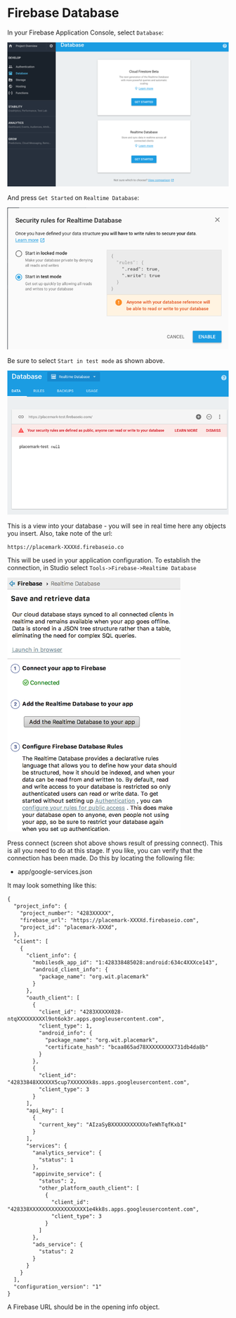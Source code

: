 # Firebase Database

In your Firebase Application Console, select `Database`:

![](img/01x.png)

And press `Get Started` on `Realtime Database`:

![](img/02x.png)

Be sure to select `Start in test mode` as shown above.

![](img/03x.png)

This is a view into your database - you will see in real time here any objects you insert. Also, take note of the url:

~~~
https://placemark-XXXXd.firebaseio.co
~~~

This will be used in your application configuration. To establish the connection, in Studio select `Tools->Firebase->Realtime Database`

![](img/04.png)

Press connect (screen shot above shows result of pressing connect). This is all you need to do at this stage. If you like, you can verify that the connection has been made. Do this by locating the following file:

- app/google-services.json

It may look something like this:

~~~
{
  "project_info": {
    "project_number": "4283XXXXX",
    "firebase_url": "https://placemark-XXXXd.firebaseio.com",
    "project_id": "placemark-XXXd",
  },
  "client": [
    {
      "client_info": {
        "mobilesdk_app_id": "1:428338485028:android:634c4XXXce143",
        "android_client_info": {
          "package_name": "org.wit.placemark"
        }
      },
      "oauth_client": [
        {
          "client_id": "4283XXXXX028-ntqXXXXXXXXXl9ot6ok3r.apps.googleusercontent.com",
          "client_type": 1,
          "android_info": {
            "package_name": "org.wit.placemark",
            "certificate_hash": "bcaa865ad78XXXXXXXXX731db4da8b"
          }
        },
        {
          "client_id": "42833848XXXXXX5cup7XXXXXXk8s.apps.googleusercontent.com",
          "client_type": 3
        }
      ],
      "api_key": [
        {
          "current_key": "AIzaSyBXXXXXXXXXXXoTeWhTqfKxbI"
        }
      ],
      "services": {
        "analytics_service": {
          "status": 1
        },
        "appinvite_service": {
          "status": 2,
          "other_platform_oauth_client": [
            {
              "client_id": "428338XXXXXXXXXXXXXXXXXX1e4kk8s.apps.googleusercontent.com",
              "client_type": 3
            }
          ]
        },
        "ads_service": {
          "status": 2
        }
      }
    }
  ],
  "configuration_version": "1"
}
~~~

A Firebase URL should be in the opening info object.
